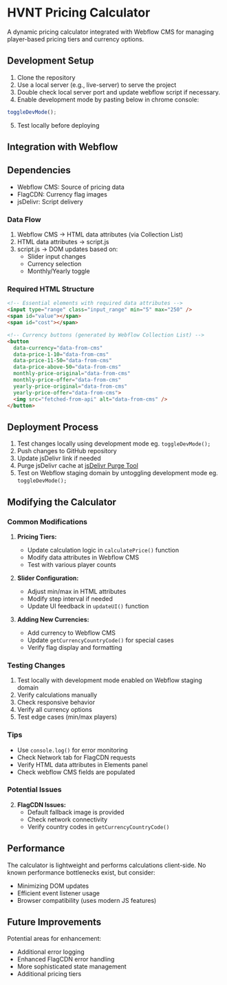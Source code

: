 # HVNT Pricing Calculator

A dynamic pricing calculator integrated with Webflow CMS for managing player-based pricing tiers and currency options.

## Development Setup

1. Clone the repository
2. Use a local server (e.g., live-server) to serve the project
3. Double check local server port and update webflow script if necessary.
4. Enable development mode by pasting below in chrome console:

```javascript
toggleDevMode();
```

5. Test locally before deploying

## Integration with Webflow

## Dependencies

- Webflow CMS: Source of pricing data
- FlagCDN: Currency flag images
- jsDelivr: Script delivery

### Data Flow

1. Webflow CMS → HTML data attributes (via Collection List)
2. HTML data attributes → script.js
3. script.js → DOM updates based on:
   - Slider input changes
   - Currency selection
   - Monthly/Yearly toggle

### Required HTML Structure

```html
<!-- Essential elements with required data attributes -->
<input type="range" class="input_range" min="5" max="250" />
<span id="value"></span>
<span id="cost"></span>

<!-- Currency buttons (generated by Webflow Collection List) -->
<button
  data-currency="data-from-cms"
  data-price-1-10="data-from-cms"
  data-price-11-50="data-from-cms"
  data-price-above-50="data-from-cms"
  monthly-price-original="data-from-cms"
  monthly-price-offer="data-from-cms"
  yearly-price-original="data-from-cms"
  yearly-price-offer="data-from-cms">
  <img src="fetched-from-api" alt="data-from-cms" />
</button>
```

## Deployment Process

1. Test changes locally using development mode eg. `toggleDevMode();`
2. Push changes to GitHub repository
3. Update jsDelivr link if needed
4. Purge jsDelivr cache at [jsDelivr Purge Tool](https://www.jsdelivr.com/tools/purge)
5. Test on Webflow staging domain by untoggling development mode eg. `toggleDevMode();`

## Modifying the Calculator

### Common Modifications

1. **Pricing Tiers:**

   - Update calculation logic in `calculatePrice()` function
   - Modify data attributes in Webflow CMS
   - Test with various player counts

2. **Slider Configuration:**

   - Adjust min/max in HTML attributes
   - Modify step interval if needed
   - Update UI feedback in `updateUI()` function

3. **Adding New Currencies:**
   - Add currency to Webflow CMS
   - Update `getCurrencyCountryCode()` for special cases
   - Verify flag display and formatting

### Testing Changes

1. Test locally with development mode enabled on Webflow staging domain
2. Verify calculations manually
3. Check responsive behavior
4. Verify all currency options
5. Test edge cases (min/max players)

### Tips

- Use `console.log()` for error monitoring
- Check Network tab for FlagCDN requests
- Verify HTML data attributes in Elements panel
- Check webflow CMS fields are populated

### Potential Issues

2. **FlagCDN Issues:**
   - Default fallback image is provided
   - Check network connectivity
   - Verify country codes in `getCurrencyCountryCode()`

## Performance

The calculator is lightweight and performs calculations client-side. No known performance bottlenecks exist, but consider:

- Minimizing DOM updates
- Efficient event listener usage
- Browser compatibility (uses modern JS features)

## Future Improvements

Potential areas for enhancement:

- Additional error logging
- Enhanced FlagCDN error handling
- More sophisticated state management
- Additional pricing tiers
